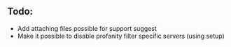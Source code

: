 ## Todo:
- Add attaching files possible for support suggest
- Make it possible to disable profanity filter specific servers (using setup)